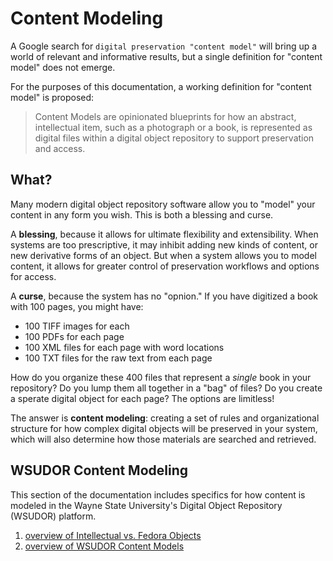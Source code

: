 # Content Modeling

A Google search for `digital preservation "content model"` will bring up a world of relevant and informative results, but a single definition for "content model" does not emerge.

For the purposes of this documentation, a working definition for "content model" is proposed:

> Content Models are opinionated blueprints for how an abstract, intellectual item, such as a photograph or a book, is represented as digital files within a digital object repository to support preservation and access.

## What?

Many modern digital object repository software allow you to "model" your content in any form you wish.  This is both a blessing and curse.

A **blessing**, because it allows for ultimate flexibility and extensibility.  When systems are too prescriptive, it may inhibit adding new kinds of content, or new derivative forms of an object.  But when a system allows you to model content, it allows for greater control of preservation workflows and options for access.

A **curse**, because the system has no "opnion."  If you have digitized a book with 100 pages, you might have:

 * 100 TIFF images for each
 * 100 PDFs for each page  
 * 100 XML files for each page with word locations
 * 100 TXT files for the raw text from each page

How do you organize these 400 files that represent a *single* book in your repository?  Do you lump them all together in a "bag" of files?  Do you create a sperate digital object for each page?  The options are limitless!

The answer is **content modeling**: creating a set of rules and organizational structure for how complex digital objects will be preserved in your system, which will also determine how those materials are searched and retrieved.

## WSUDOR Content Modeling

This section of the documentation includes specifics for how content is modeled in the Wayne State University's Digital Object Repository (WSUDOR) platform.

 1. [overview of Intellectual vs. Fedora Objects](fedora_objects.md)
 2. [overview of WSUDOR Content Models](wsudor_content_models.md)


